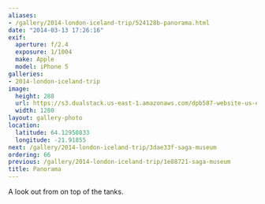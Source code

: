 ```yaml
---
aliases:
- /gallery/2014-london-iceland-trip/524128b-panorama.html
date: "2014-03-13 17:26:16"
exif:
  aperture: f/2.4
  exposure: 1/1004
  make: Apple
  model: iPhone 5
galleries:
- 2014-london-iceland-trip
image:
  height: 288
  url: https://s3.dualstack.us-east-1.amazonaws.com/dpb587-website-us-east-1/asset/gallery/2014-london-iceland-trip/524128b-panorama~1280.jpg
  width: 1280
layout: gallery-photo
location:
  latitude: 64.12950833
  longitude: -21.91855
next: /gallery/2014-london-iceland-trip/3dae33f-saga-museum
ordering: 66
previous: /gallery/2014-london-iceland-trip/1e88721-saga-museum
title: Panorama
---
```


A look out from on top of the tanks.
